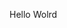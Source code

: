 Hello Wolrd



















































































































































































































































































































































































































































































































































































































































































































































































































































































































































































































































































































































































































































































































































































































































































































































































































































































































































































































































































































































































































































































































































































































































































































































































































































































































































































































































































































































































































































































































































































































































































